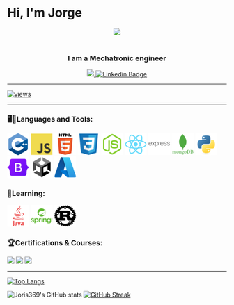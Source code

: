 # Hi, I'm Jorge
<div id="my-header" align="center">
 <img src="https://media.giphy.com/media/MT5UUV1d4CXE2A37Dg/giphy.gif" width="200px"><br><br>
  <h3>I am a Mechatronic engineer </h3>
  
  <a href="https://twitter.com/Joris369">
    <img src="https://img.shields.io/twitter/follow/Joris369?logo=twitter&style=for-the-badge">
  </a>
 <a href="https://www.linkedin.com/in/jorgeluishdzg36/">
  <img src="https://img.shields.io/twitter/url?color=blue&label=My%20Linkedin&logo=linkedin&logoColor=blue&style=for-the-badge&url=https%3A%2F%2Fwww.linkedin.com%2Fin%2Fjorgeluishdzg36%2F" alt="Linkedin Badge">
</a>
</div>

---
[![views](https://visitcount.itsvg.in/api?id=Joris369&icon=5&color=1)](https://visitcount.itsvg.in)

---
<div>
<h3> 🖥️🔧Languages and Tools: </h3>
  <div align="left">
    <img src="https://github.com/devicons/devicon/blob/master/icons/cplusplus/cplusplus-original.svg" width="50px">
    <img src="https://github.com/devicons/devicon/blob/master/icons/javascript/javascript-original.svg" width="50px">
    <img src="https://github.com/devicons/devicon/blob/master/icons/html5/html5-original-wordmark.svg" width="50px">
    <img src="https://github.com/devicons/devicon/blob/master/icons/css3/css3-original.svg" width="50px">
    <img src="https://github.com/devicons/devicon/blob/master/icons/nodejs/nodejs-original.svg" width="50px">
    <img src="https://github.com/devicons/devicon/blob/master/icons/react/react-original.svg" width="50px">
    <img src="https://github.com/devicons/devicon/blob/master/icons/express/express-original-wordmark.svg" width="50px">
    <img src="https://github.com/devicons/devicon/blob/master/icons/mongodb/mongodb-plain-wordmark.svg" width="50px">
    <img src="https://github.com/devicons/devicon/blob/master/icons/python/python-original.svg" width="50px">
    <img src="https://github.com/devicons/devicon/blob/master/icons/bootstrap/bootstrap-original.svg" width="50px">
    <img src="https://github.com/devicons/devicon/blob/master/icons/unity/unity-original.svg" width="50px">
    <img src="https://github.com/devicons/devicon/blob/master/icons/azure/azure-original.svg" width="50px">
  </div>
  
  <h3> 📝Learning: </h3>
  <div align="left">
    <img src="https://github.com/devicons/devicon/blob/master/icons/java/java-plain-wordmark.svg" width="50px">
    <img src="https://github.com/devicons/devicon/blob/master/icons/spring/spring-original-wordmark.svg" width="50px">
    <img src="https://github.com/devicons/devicon/blob/master/icons/rust/rust-plain.svg" width="50px">
    
  </div>
  
    
  <div align="left">
    <h3> 🏆Certifications & Courses: </h3>
    <a href="https://www.credly.com/badges/c00a3ecd-8ff7-456c-b802-4f2789a26c6a"><img src="https://learn.microsoft.com/es-es/media/learn/certification/badges/microsoft-certified-fundamentals-badge.svg" width="100px"></a>
    <a href="https://app.aluracursos.com/user/Jorls99/program/certificate"><img src="https://www.aluracursos.com/assets/api/programas/oracle-one.svg" width="100px"></a>
    <a href="https://www.credly.com/badges/3aba0026-5383-4ff0-bd06-f3e007e19c5f"><img src="https://images.credly.com/size/340x340/images/d62dcf8f-1ad4-42d4-9a07-1c59e2d5d9e9/image.png" width="100px"></a>
  </div>
</div>

---
[![Top Langs](https://github-readme-stats.vercel.app/api/top-langs/?username=Joris369&layout=donut)](https://github.com/anuraghazra/github-readme-stats)

![Joris369's GitHub stats](https://github-readme-stats.vercel.app/api?username=Joris369&show_icons=true&theme=transparent)
[![GitHub Streak](http://github-readme-streak-stats.herokuapp.com?user=Joris369&theme=transparent&hide_border=true&date_format=j%2Fn%5B%2FY%5D)](https://git.io/streak-stats)
